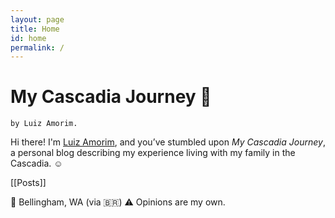 ```yaml
---
layout: page
title: Home
id: home
permalink: /
---
```


# My Cascadia Journey 🌲
`by Luiz Amorim.` 

Hi there! I'm [Luiz Amorim](https://www.linkedin.com/in/luizamorim/), and you’ve stumbled upon *My Cascadia Journey*, a personal blog describing my experience living with my family in the Cascadia. ☺️

[[Posts]]

📍 Bellingham, WA (via 🇧🇷)
⚠️ Opinions are my own.

<style>
  .wrapper {
    max-width: 46em;
  }
</style>
